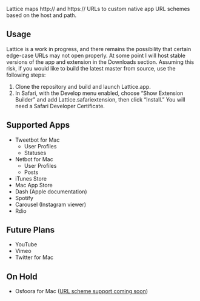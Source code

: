 Lattice maps http:// and https:// URLs to custom native app URL schemes based on the host and path.

Usage
-----
Lattice is a work in progress, and there remains the possibility that certain edge-case URLs may not open properly. At some point I will host stable versions of the app and extension in the Downloads section. Assuming this risk, if you would like to build the latest master from source, use the following steps:

1. Clone the repository and build and launch Lattice.app.
2. In Safari, with the Develop menu enabled, choose “Show Extension Builder” and add Lattice.safariextension, then click “Install.” You will need a Safari Developer Certificate.

Supported Apps
--------------
* Tweetbot for Mac
    * User Profiles
    * Statuses
* Netbot for Mac
    * User Profiles
    * Posts
* iTunes Store
* Mac App Store
* Dash (Apple documentation)
* Spotify
* Carousel (Instagram viewer)
* Rdio

Future Plans
------------
* YouTube
* Vimeo
* Twitter for Mac

On Hold
-------
* Osfoora for Mac ([URL scheme support coming soon](https://twitter.com/saidmarouf/statuses/240562661916553219))
